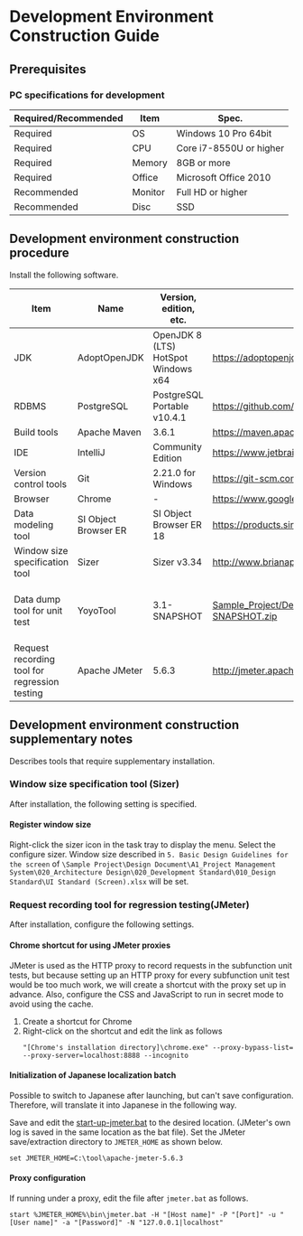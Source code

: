 # Development Environment Construction Guide

## Prerequisites

### PC specifications for development

| Required/Recommended | Item     | Spec.              |
| --------- | -------- | --------------------- |
| Required      | OS       | Windows 10 Pro 64bit  |
| Required      | CPU      | Core i7-8550U or higher    |
| Required      | Memory   | 8GB or more              |
| Required      | Office   | Microsoft Office 2010 |
| Recommended      | Monitor   | Full HD or higher           |
| Recommended      | Disc | SSD                   |


## Development environment construction procedure

Install the following software.

| Item                                          | Name                 | Version, edition, etc.              | Supply source                                                 | Supplement                                                   |
| --------------------------------------------- | -------------------- | ----------------------------------- | ------------------------------------------------------------- | ------------------------------------------------------------ |
| JDK                                           | AdoptOpenJDK         | OpenJDK 8 (LTS) HotSpot Windows x64 | https://adoptopenjdk.net/                                     |                                                              |
| RDBMS                                         | PostgreSQL           | PostgreSQL Portable v10.4.1         | https://github.com/garethflowers/postgresql-portable/releases |                                                              |
| Build tools                                   | Apache Maven         | 3.6.1                               | https://maven.apache.org/                                     |                                                              |
| IDE                                           | IntelliJ             | Community Edition                   | https://www.jetbrains.com/idea/                               |                                                              |
| Version control tools                         | Git                  | 2.21.0 for Windows                  | https://git-scm.com/                                          |                                                              |
| Browser                                       | Chrome               | -                                   | https://www.google.com/intl/ja/chrome/                        |                                                              |
| Data modeling tool                            | SI Object Browser ER | SI Object Browser ER 18             | https://products.sint.co.jp/siob/trial                        | Use in-house license                                         |
| Window size specification tool                | Sizer                | Sizer v3.34                         | http://www.brianapps.net/sizer/                               |                                                              |
| Data dump tool for unit test                  | YoyoTool             | 3.1-SNAPSHOT                        | [Sample_Project/Design_Document/A1_Project_Management_System/080_Tools/DUMP_3.1-SNAPSHOT.zip](../../Design_Document/A1_Project_Management_System/080_Tools/DUMP_3.1-SNAPSHOT.zip) | Initialized for this project. Be sure to get it from here.   |
| Request recording tool for regression testing | Apache JMeter        | 5.6.3                               | http://jmeter.apache.org/download_jmeter.cgi                  |                                                              |


## Development environment construction supplementary notes
Describes tools that require supplementary installation.

### Window size specification tool (Sizer)
After installation, the following setting is specified.

#### Register window size
Right-click the sizer icon in the task tray to display the menu. 
Select the configure sizer.
Window size described in `5. Basic Design Guidelines for the screen` of `\Sample Project\Design Document\A1_Project Management System\020_Architecture Design\020_Development Standard\010_Design Standard\UI Standard (Screen).xlsx` will be set.

### Request recording tool for regression testing(JMeter)
After installation, configure the following settings.

#### Chrome shortcut for using JMeter proxies
JMeter is used as the HTTP proxy to record requests in the subfunction unit tests, but because setting up an HTTP proxy for every subfunction unit test would be too much work, we will create a shortcut with the proxy set up in advance.
Also, configure the CSS and JavaScript to run in secret mode to avoid using the cache.

1. Create a shortcut for Chrome
2. Right-click on the shortcut and edit the link as follows
   ```
   "[Chrome's installation directory]\chrome.exe" --proxy-bypass-list= --proxy-server=localhost:8888 --incognito
   ```

#### Initialization of Japanese localization batch

Possible to switch to Japanese after launching, but can't save configuration. Therefore, will translate it into Japanese in the following way.

Save and edit the [start-up-jmeter.bat](./ut/Subfunction_Unit_Test_Tool/start-up-jmeter.bat) to the desired location. (JMeter's own log is saved in the same location as the bat file).
Set the JMeter save/extraction directory to `JMETER_HOME` as shown below.
```
set JMETER_HOME=C:\tool\apache-jmeter-5.6.3
```

#### Proxy configuration
If running under a proxy, edit the file after `jmeter.bat` as follows.
```
start %JMETER_HOME%\bin\jmeter.bat -H "[Host name]" -P "[Port]" -u "[User name]" -a "[Password]" -N "127.0.0.1|localhost"
```